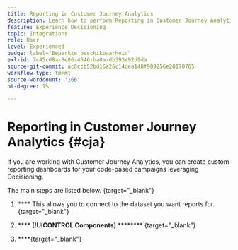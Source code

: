 ```yaml
---
title: Reporting in Customer Journey Analytics
description: Learn how to perform Reporting in Customer Journey Analytics
feature: Experience Decisioning
topic: Integrations
role: User
level: Experienced
badge: label="Beperkte beschikbaarheid"
exl-id: 7c45cd8a-8e86-4646-ba0a-db393e92d9da
source-git-commit: ac8ccb52bd16a26c14dea148f989256e28170765
workflow-type: tm+mt
source-wordcount: '166'
ht-degree: 1%

---
```


# Reporting in Customer Journey Analytics {#cja}

If you are working with Customer Journey Analytics, you can create custom reporting dashboards for your code-based campaigns leveraging Decisioning.

The main steps are listed below. [](https://experienceleague.adobe.com/en/docs/analytics-platform/using/cja-landing){target="_blank"}

1. **** This allows you to connect to the dataset you want reports for. [](https://experienceleague.adobe.com/en/docs/analytics-platform/using/cja-connections/create-connection){target="_blank"}

1. **** **[!UICONTROL Components]** ******** [](https://experienceleague.adobe.com/en/docs/analytics-platform/using/cja-dataviews/create-dataview){target="_blank"}

1. ****[](https://experienceleague.adobe.com/en/docs/analytics-platform/using/cja-workspace/build-workspace-project/create-projects){target="_blank"}
